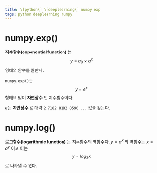 ```yaml
---
title: \[python\] \[deeplearning\] numpy exp
tags: python deeplearning numpy
---
```



# numpy.exp()

__지수함수(exponential function)__ 는
$$y = a_0 \times a^x$$
형태의 함수를 말한다.

`numpy.exp()`는 
$$y = e^x$$
형태의 밑이 __자연상수__ 인 지수함수이다.

$e$는 __자연상수__ 로 대략 `2.7182 8182 8590 ...` 값을 갖는다. 
<!--more-->

# numpy.log()

__로그함수(logarithmic function)__ 는 지수함수의 역함수다.
$y=a^x$ 의 역함수는 $x=a^y$ 이고 이는 
$$y=log_2x$$
로 나타낼 수 있다.


